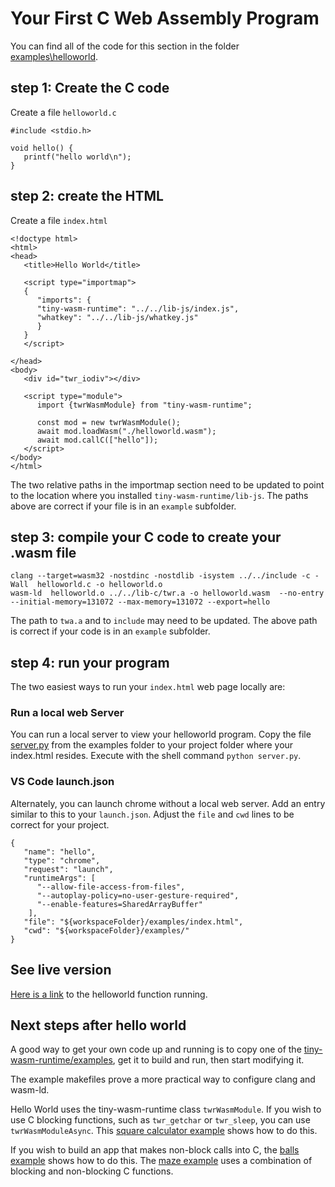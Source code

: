 # Your First C Web Assembly Program
You can find all of the code for this section in the folder [examples\helloworld](https://github.com/twiddlingbits/tiny-wasm-runtime/tree/main/examples/helloworld).

## step 1: Create the C code
Create a file `helloworld.c`
~~~
#include <stdio.h>

void hello() {
   printf("hello world\n");
}
~~~

## step 2: create the HTML
Create a file `index.html`
~~~
<!doctype html>
<html>
<head>
   <title>Hello World</title>

   <script type="importmap">
   {
      "imports": {
      "tiny-wasm-runtime": "../../lib-js/index.js",
      "whatkey": "../../lib-js/whatkey.js"
      }
   }
   </script>

</head>
<body>
   <div id="twr_iodiv"></div>

   <script type="module">
      import {twrWasmModule} from "tiny-wasm-runtime";
      
      const mod = new twrWasmModule();
      await mod.loadWasm("./helloworld.wasm");
      await mod.callC(["hello"]);
   </script>
</body>
</html>
~~~

The two relative paths in the importmap section need to be updated to point to the location where you installed `tiny-wasm-runtime/lib-js`.  The paths above are correct if your file is in an `example` subfolder.

## step 3: compile your C code to create your .wasm file
~~~
clang --target=wasm32 -nostdinc -nostdlib -isystem ../../include -c -Wall  helloworld.c -o helloworld.o
wasm-ld  helloworld.o ../../lib-c/twr.a -o helloworld.wasm  --no-entry --initial-memory=131072 --max-memory=131072 --export=hello 
~~~

The path to `twa.a` and to `include`  may need to be updated.  The above path is correct if your code is in an `example` subfolder.

## step 4: run your program
The two easiest ways to run your `index.html` web page locally are:

### Run a local web Server
You can run a local server to view your helloworld program.  Copy the file [server.py](https://github.com/twiddlingbits/tiny-wasm-runtime/blob/main/examples/server.py) from the examples folder to your project folder where your index.html resides.  Execute with the shell command `python server.py`.

### VS Code launch.json
Alternately, you can launch chrome without a local web server.  Add an entry similar to this to your `launch.json`.  Adjust the `file` and `cwd` lines to be correct for your project.
~~~
{
   "name": "hello",
   "type": "chrome",
   "request": "launch",
   "runtimeArgs": [
      "--allow-file-access-from-files",
      "--autoplay-policy=no-user-gesture-required",
      "--enable-features=SharedArrayBuffer"
    ],
   "file": "${workspaceFolder}/examples/index.html",
   "cwd": "${workspaceFolder}/examples/"
}
~~~


## See live version
[Here is a link](/examples/helloworld/index.html) to the helloworld function running.

## Next steps after hello world
A good way to get your own code up and running is to copy one of the [tiny-wasm-runtime/examples](../examples/examples-overview.md), get it to build and run, then start modifying it.  

The example makefiles prove a more practical way to configure clang and wasm-ld.

Hello World uses the tiny-wasm-runtime class `twrWasmModule`.   If you wish to use C blocking functions, such as `twr_getchar` or `twr_sleep`, you can use `twrWasmModuleAsync`.  This [square calculator example](../examples/examples-stdio-div.md) shows how to do this.  

If you wish to build an app that makes non-block calls into C, the [balls example](../examples/examples-balls.md) shows how to do this. The [maze example](../examples/examples-maze.md) uses a combination of blocking and non-blocking C functions.


